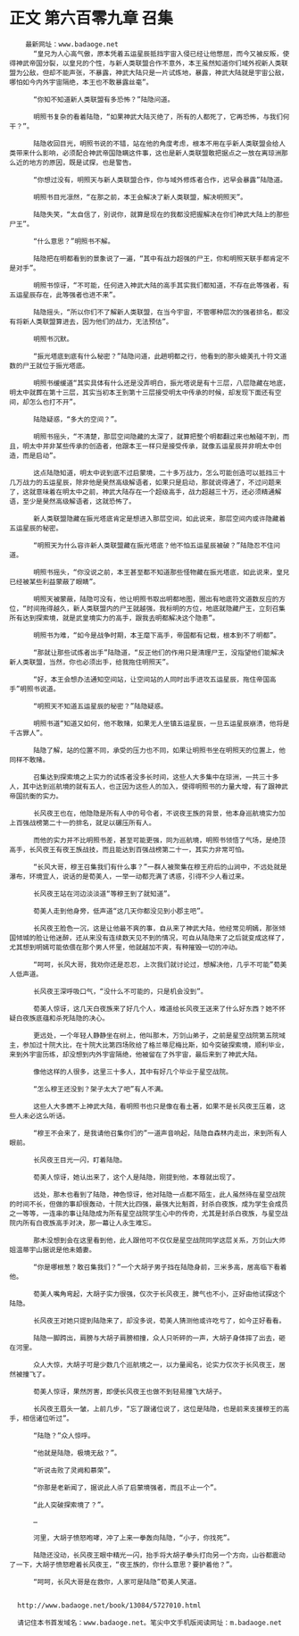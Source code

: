# 正文 第六百零九章 召集
        最新网址：www.badaoge.net
          “皇兄为人心高气傲，原本凭着五运星辰抵挡宇宙入侵已经让他憋屈，而今又被反叛，使得神武帝国分裂，以皇兄的个性，与新人类联盟合作不意外，本王虽然知道你们域外视新人类联盟为公敌，但却不能声张，不暴露，神武大陆只是一片试炼地，暴露，神武大陆就是宇宙公敌，哪怕如今内外宇宙隔绝，本王也不敢暴露丝毫”。
      
          “你知不知道新人类联盟有多恐怖？”陆隐问道。
      
          明照书复杂的看着陆隐，“如果神武大陆灭绝了，所有的人都死了，它再恐怖，与我们何干？”。
      
          陆隐收回目光，明照书说的不错，站在他的角度考虑，根本不用在乎新人类联盟会给人类带来什么影响，必须配合神武帝国隐瞒这件事，这也是新人类联盟敢把据点之一放在离琼洲那么近的地方的原因，既是试探，也是警告。
      
          “你想过没有，明照天与新人类联盟合作，你与域外修炼者合作，迟早会暴露”陆隐道。
      
          明照书目光凛然，“在那之前，本王会解决了新人类联盟，解决明照天”。
      
          陆隐失笑，“太自信了，别说你，就算是现在的我都没把握解决在你们神武大陆上的那些尸王”。
      
          “什么意思？”明照书不解。
      
          陆隐把在明都看到的景象说了一遍，“其中有战力超强的尸王，你和明照天联手都肯定不是对手”。
      
          明照书惊讶，“不可能，任何进入神武大陆的高手其实我们都知道，不存在此等强者，有五运星辰存在，此等强者也进不来”。
      
          陆隐摇头，“所以你们不了解新人类联盟，在当今宇宙，不管哪种层次的强者排名，都没有将新人类联盟算进去，因为他们的战力，无法预估”。
      
          明照书沉默。
      
          “振光塔底到底有什么秘密？”陆隐问道，此趟明都之行，他看到的那头媲美孔十符文道数的尸王就位于振光塔底。
      
          明照书缓缓道“其实具体有什么还是没弄明白，振光塔说是有十三层，八层隐藏在地底，明太中就葬在第十三层，其实当初本王到第十三层接受明太中传承的时候，却发现下面还有空间，却怎么也打不开”。
      
          陆隐疑惑，“多大的空间？”。
      
          明照书摇头，“不清楚，那层空间隐藏的太深了，就算把整个明都翻过来也触碰不到，而且，明太中并非某些传承的创造者，他跟本王一样只是接受传承，就像五运星辰并非明太中创造，而是启动”。
      
          这点陆隐知道，明太中说到底不过启蒙境，二十多万战力，怎么可能创造可以抵挡三十几万战力的五运星辰，除非他是昊然高级解语者，如果只是启动，那就说得通了，不过问题来了，这就意味着在明太中之前，神武大陆存在一个超级高手，战力超越三十万，还必须精通解语，至少是昊然高级解语者，这就恐怖了。
      
          新人类联盟隐藏在振光塔底肯定是想进入那层空间，如此说来，那层空间内或许隐藏着五运星辰的秘密。
      
          “明照天为什么容许新人类联盟藏在振光塔底？他不怕五运星辰被破？”陆隐忍不住问道。
      
          明照书摇头，“你没说之前，本王甚至都不知道那些怪物藏在振光塔底，如此说来，皇兄已经被某些利益蒙蔽了眼睛”。
      
          明照天被蒙蔽，陆隐可没有，他让明照书取出明都地图，圈出有地底符文道数反应的方位，“时间拖得越久，新人类联盟内的尸王就越强，我标明的方位，地底就隐藏尸王，立刻召集所有达到探索境，就是武皇境实力的高手，跟我去明都解决这个隐患”。
      
          明照书为难，“如今是战争时期，本王麾下高手，帝国都有记载，根本到不了明都”。
      
          “那就让那些试炼者出手”陆隐道，“反正他们的作用只是清理尸王，没指望他们能解决新人类联盟，当然，你也必须出手，给我拖住明照天”。
      
          “好，本王会想办法通知空间站，让空间站的人同时出手进攻五运星辰，拖住帝国高手”明照书说道。
      
          “明照天不知道五运星辰的秘密？”陆隐疑惑。
      
          明照书道“知道又如何，他不敢赌，如果无人坐镇五运星辰，一旦五运星辰崩溃，他将是千古罪人”。
      
          陆隐了解，站的位置不同，承受的压力也不同，如果让明照书坐在明照天的位置上，他同样不敢赌。
      
          召集达到探索境之上实力的试炼者没多长时间，这些人大多集中在琼洲，一共三十多人，其中达到巡航境的就有五人，也正因为这些人的加入，使得明照书的力量大增，有了跟神武帝国抗衡的实力。
      
          长风夜王也在，他隐隐是所有人中的号令者，不说夜王族的背景，他本身巡航境实力加上百强战榜第二十一的排名，就足以碾压所有人。
      
          而他的实力并不比明照书差，甚至可能更强，同为巡航境，明照书领悟了气场，是绝顶高手，长风夜王有夜王族战技，而且能达到百强战榜第二十一，其实力非常可怕。
      
          “长风大哥，穆王召集我们有什么事？”一群人被聚集在穆王府后的山涧中，不远处就是瀑布，环境宜人，说话的是荀美人，一举一动都充满了诱惑，引得不少人看过来。
      
          长风夜王站在河边淡淡道“等穆王到了就知道”。
      
          荀美人走到他身旁，低声道“这几天你都没见到小郡主吧”。
      
          长风夜王脸色一沉，这是让他最不爽的事，自从来了神武大陆，他经常见明嫣，那张倾国倾城的脸让他迷醉，还从来没有连续数天见不到的情况，可自从陆隐来了之后就变成这样了，尤其想到明嫣可能依偎在那个男人怀里，他就越加不爽，有种摧毁一切的冲动。
      
          “呵呵，长风大哥，我劝你还是忍忍，上次我们就讨论过，想解决他，几乎不可能”荀美人低声道。
      
          长风夜王深呼吸口气，“没什么不可能的，只是机会没到”。
      
          荀美人惊讶，这几天白夜族来了好几个人，难道给长风夜王送来了什么好东西？她不怀疑白夜族底蕴和杀死陆隐的决心。
      
          更远处，一个年轻人静静坐在树上，他叫那木，万剑山弟子，之前是星空战院第五院域主，参加过十院大比，在十院大比第四场败给了格兰蒂尼梅比斯，如今突破探索境，顺利毕业，来到外宇宙历练，却没想到内外宇宙隔绝，他被留在了外宇宙，最后来到了神武大陆。
      
          像他这样的人很多，这里三十多人，其中有好几个毕业于星空战院。
      
          “怎么穆王还没到？架子太大了吧”有人不满。
      
          这些人大多瞧不上神武大陆，看明照书也只是像在看土著，如果不是长风夜王压着，这些人未必这么听话。
      
          “穆王不会来了，是我请他召集你们的”一道声音响起，陆隐自森林内走出，来到所有人眼前。
      
          长风夜王目光一闪，盯着陆隐。
      
          荀美人惊讶，她认出来了，这个人是陆隐，刚提到他，本尊就出现了。
      
          远处，那木也看到了陆隐，神色惊讶，他对陆隐一点都不陌生，此人虽然待在星空战院的时间不长，但做的事却很轰动，十院大比四强，最强大比魁首，封杀白夜族，成为学生会成员之一等等，一连串的事让陆隐成为所有星空战院学生心中的传奇，尤其是封杀白夜族，与星空战院内所有白夜族高手对决，那一幕让人永生难忘。
      
          那木没想到会在这里看到他，此人跟他可不仅仅是星空战院同学这层关系，万剑山大师姐温蒂宇山据说是他未婚妻。
      
          “你是哪根葱？敢召集我们？”一个大胡子男子挡在陆隐身前，三米多高，居高临下看着他。
      
          荀美人嘴角弯起，大胡子实力很强，仅次于长风夜王，脾气也不小，正好由他试探这个陆隐。
      
          长风夜王对她只提到陆隐来了，却没多说，荀美人猜测他或许吃亏了，如今正好看看。
      
          陆隐一脚跨出，肩膀与大胡子肩膀相撞，众人只听砰的一声，大胡子身体摔了出去，砸在河里。
      
          众人大惊，大胡子可是少数几个巡航境之一，以力量闻名，论实力仅次于长风夜王，居然被撞飞了。
      
          荀美人惊讶，果然厉害，即便长风夜王也做不到轻易撞飞大胡子。
      
          长风夜王眉头一皱，上前几步，“忘了跟诸位说了，这位是陆隐，也是前来支援穆王的高手，相信诸位听过”。
      
          “陆隐？”众人惊呼。
      
          “他就是陆隐，极境无敌？”。
      
          “听说击败了灵阙和慕荣”。
      
          “你那是老新闻了，据说此人杀了启蒙境强者，而且不止一个”。
      
          “此人突破探索境了？”。
      
          …
      
          河里，大胡子愤怒咆哮，冲了上来一拳轰向陆隐，“小子，你找死”。
      
          陆隐还没动，长风夜王眼中精光一闪，抬手将大胡子拳头打向另一个方向，山谷都震动了一下，大胡子愤怒瞪着长风夜王，“夜王族的，你什么意思？要护着他？”。
      
          “呵呵，长风大哥是在救你，人家可是陆隐”荀美人笑道。
      
      
      http://www.badaoge.net/book/13084/5727010.html
      
      请记住本书首发域名：www.badaoge.net。笔尖中文手机版阅读网址：m.badaoge.net